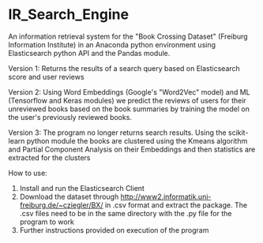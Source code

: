 # IR_Search_Engine
An information retrieval system for the "Book Crossing Dataset" (Freiburg Information Institute) in an Anaconda python environment using Elasticsearch python API and the Pandas module.

Version 1: Returns the results of a search query based on Elasticsearch score and user reviews

Version 2: Using Word Embeddings (Google's "Word2Vec" model) and ML (Tensorflow and Keras modules) we predict the reviews of users for their unreviewed books based on the book summaries by training the model on the user's previously reviewed books.

Version 3: The program no longer returns search results. Using the scikit-learn python module the books are clustered using the Kmeans algorithm and Partial Component Analysis on their Embeddings and then statistics are extracted for the clusters

How to use:
  1. Install and run the Elasticsearch Client
  2. Download the dataset through http://www2.informatik.uni-freiburg.de/~cziegler/BX/ in .csv format and extract the package. The .csv files need to be in the same directory with the .py file for the program to work
  3. Further instructions provided on execution of the program
